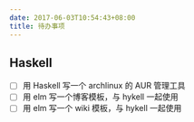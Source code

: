 ```yaml
---
date: 2017-06-03T10:54:43+08:00
title: 待办事项
---
```


## Haskell

- [ ] 用 Haskell 写一个 archlinux 的 AUR 管理工具
- [ ] 用 elm 写一个博客模板，与 hykell 一起使用
- [ ] 用 elm 写一个 wiki 模板，与 hykell 一起使用
